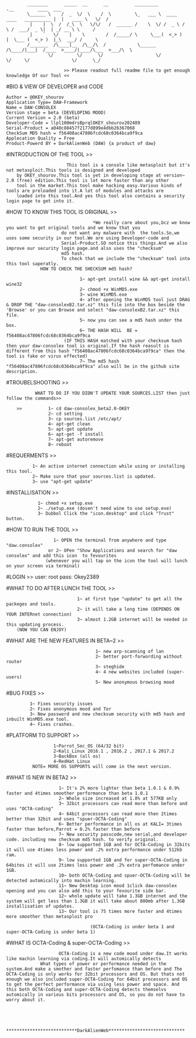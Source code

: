              
            ________      _____  __      __          _________                            .__         ____  ___ 
            \______ \    /  _  \/  \    /  \         \_   ___ \  ____   ____   __________ |  |   ____ \   \/  / 
             |    |  \  /  /_\  \   \/\/   /  ______ /    \  \/ /  _ \ /    \ /  ___/  _ \|  | _/ __ \ \     / 
             |    `   \/    |    \        /  /_____/ \     \___(  <_> )   |  \___ (  <_> )  |_\  ___/ /     \ 
            /_______  /\____|__  /\__/\  /            \______  /\____/|___|  /____  >____/|____/\___  >___/\  \ 
                    \/         \/      \/                    \/            \/     \/                \/      \_/              

                          >> Please readout full readme file to get enough knowledge Of our Tool <<          

#BIO & VIEW OF DEVELOPER and CODE

    Author = @OKEY_shourov
    Application Type= DAW-Framework
    Name = DAW-CONSOLEX
    Version stage = beta (DEVELOPING MOOD)
    Current Version = 2.0 (beta)
    Developer-Code = llpl100mdrsBprqlOKEY_shourov202489
    Serial-Product = a040c88457f2177d899e4dbb26367068
    CheckSum MD5 hash = f56408ac47806fcdc68c0364bca9f9ca
    Applecation Quality = Free 
    Product-Powerd BY = DarkAlienWeb (DAW) {a product of daw}


#INTRODUCTION OF THE TOOL >>
 
                           This tool is a console like metasploit but it's not metasploit.This tools is designed and developed
        by OKEY_shourov.This tool is yet in developing stage at version~ 2.0 (free) edition.This tool is lot more faster than any other 
        tool in the market.This tool make hacking easy.Various kinds of tools are preloaded into it.A lot of modules and attacks are 
        loaded into this tool.And yes this tool also contains a security login page to get into it.

#HOW TO KNOW THIS TOOL IS ORIGINAL >>
 
                                     *We really care about you,bcz we know you want to get original tools and we know that you 
                         do not want any malware with  the tools.So,we uses some security in our tool.We are using Developer-code and 
                         Serial-Product.SO notice this things.And we also improve our security login page.and also uses the "checksum"
                         md5 hash.
                         To check that we include the "checksum" tool into this tool saperatly.
                 HOW TO CHECK THE SHECKSUM md5 hash?

                                1~ apt-get install wine && apt-get install wine32
                                2~ chmod +x WinMD5.exe
                                3~ wine WinMD5.exe
                                4~ after opening the WinMD5 tool just DRAG & DROP THE "daw-consolexB2.tar.xz" this file into the box beside the 'Browse' or you can Browse and select "daw-consolexB2.tar.xz" this file.
                                5~ now you can see a md5 hash under the box.
                                6~ THE HASH WILL  BE = f56408ac47806fcdc68c0364bca9f9ca 
                          (IF THIS HASH matched with your checksum hash then your daw-consolex tool is original.If the hash reasult is different from this hash "f56408ac47806fcdc68c0364bca9f9ca" then the tool is fake or virus effected)
                                7~ The md5 hash "f56408ac47806fcdc68c0364bca9f9ca" also will be in the github site description.

#TROUBELSHOOTING >>
 
               WHAT TO DO IF YOU DIDN'T UPDATE YOUR SOURCES.LIST then just follow the commands>>
                  
        >>          1~ cd daw-consolex_beta2.0-OKEY
                    2~ cd setting
                    3~ cp sources.list /etc/apt/
                    4~ apt-get clean
                    5~ apt-get update
                    6~ apt-get -f install
                    7~ apt-get autoremove
                    8~ reboot

#REQUERMENTS >> 
              
              1~ An active internet connection while using or installing this tool.
              2~ Make sure that your sources.list is updated.
              3~ use "apt-get update"


#INSTALLISATION >>

                1~ chmod +x setup.exe
                2~ ./setup.exe (dosen't need wine to use setup.exe)
                3~ Dubbol Click the "icon.desktop" and click "Trust" button.


#HOW TO RUN THE TOOL >>

                      1~ OPEN the terminal from anywhere and type "daw.consolex"
                    or 2~ OPen "Show Applications and search for "daw consolex" and add this icon  to fevourites
                   (whenever you will tap on the icon the tool will lunch on your screen via terminal)

#LOGIN >>
        user: root
        pass: Okey2389


#WHAT TO DO AFTER LUNCH THE TOOL >> 

                               1~ at first type "update" to get all the packeges and tools.
                               2~ it will take a long time (DEPENDS ON YOUR INTERnet connection)
                               3~ almost 1.2GB internet will be needed in this updating process.
        (NOW YOU CAN ENJOY)

#WHAT ARE THE NEW FEATURES IN BETA~2 >>

                                      1~ new arp-scanning of lan
                                      2~ better port-forwording without router
                                      3~ steghide
                                      4~ 4 new websites included (super-users)
                                      5~ New anonymous browsing mood 
                                                                           

#BUG FIXES >>
                
             1~ Fixes security issues
             2~ Fixes anonymous mood and Tor
             3~ New password and new checksum security with md5 hash and inbuilt WinMD5.exe tool.
             4~ Fixes crashes.

#PLATFORM TO SUPPORT >>

                      1~Parrot_Sec_OS (64/32 bit)
                      2~Kali_Linux 2016.1 , 2016.2 , 2017.1 & 2017.2
                      3~BackBox (all os)
                      4~RedHat Linux
              NOTE= MORE OS SUPPORTS will come in the next version.

#WHAT IS NEW IN BETA2 >>

                        1~ It's 2% more lighter than beta 1.0.1 & 0.9% faster and 4times smoother performance than beta 1.0.1
                        2~ Whole size increased at 1.8% at 577KB only
                        3~ 32bit processors can read more than before and uses "OCTA-coding"
                        4~ 64bit processors can read more then 2times better than 32bit and uses "spuer-OCTA-Coding"
                        6~ Better performance in all os at KALI= 3times faster than before,Parrot = 0.2% faster than before
                        7~ New security passcode,new serial,and developer code. including new checksum md5 hash. to verify original.
                        8~ low supported 1GB and for OCTA-Coding in 32bits it will use 4times less power and .2% extra performance under 512kb ram.
                        9~ low supported 1GB and for super-OCTA-Coding in 64bites it will use 2times less power and .2% extra perfomance under 1GB.
                        10~ both OCTA-Coding and spuer-OCTA-Coding will be detected automically into machin learning.
                        11~ New Desktop icon mood 1click daw-consolex opening and you can also add this to your fevourite side bar.
                        12~ whole update will take 1.3GB internet and the system will get less than 1.3GB it will take about 800mb after 1.3GB installisation of updates.
                        13~ Our tool is 75 times more faster and 4times more smoother than metasploit pro
                        
                                    (OCTA-Coding is under beta 1 and super-OCTA-Coding is under beta 1)

#WHAT IS OCTA-Coding & super-OCTA-Coding >>
                      
                        OCTA-Coding is a new code mood under daw.It works like machin learning via coding.It will automically detects 
                 What types of power or performance needed in the system.And make a smother and faster perfomance than before and The OCTA-Coding is only works for 32bit processors and OS. But thats not enough we also included super-OCTA-Coding for 64bit processors and OS to get the perfect performance via using less power and space. And this both OCTA-Coding and super-OCTA-Coding detects themselvs automically in various bits processors and OS, so you do not have to worry about it. 



  
                                    ***************************DarkAlienWeb*****************************
                      
